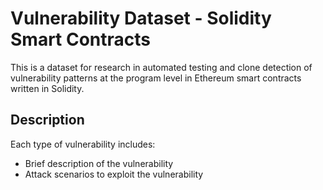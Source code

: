 # Vulnerability Dataset - Solidity Smart Contracts
This is a dataset for research in automated testing and clone detection of vulnerability patterns at the program level in Ethereum smart contracts written in Solidity. 

## Description

Each type of vulnerability includes:

* Brief description of the vulnerability
* Attack scenarios to exploit the vulnerability
